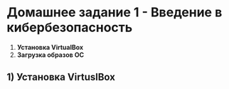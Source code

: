 # Домашнее задание 1 - Введение в кибербезопасность
1) **Установка VirtualBox**
2) **Загрузка образов ОС**

## 1) Установка VirtuslBox
